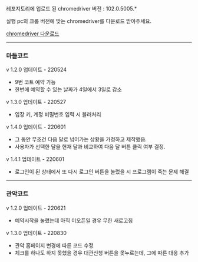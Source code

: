 레포지토리에 업로드 된 chromedriver 버전 : 102.0.5005.*

실행 pc의 크롬 버전에 맞는 chromedriver를 다운로드 받아주세요.

[chromedriver 다운로드](https://chromedriver.storage.googleapis.com/index.html)

<hr>

### 마들코트
v 1.2.0 업데이트 - 220524    
- 9번 코트 예약 가능
- 한번에 예약할 수 있는 날짜가 4일에서 3일로 감소

v 1.3.0 업데이트 - 220527    
- 입장 키, 계정 비밀번호 입력 시 블러처리

v 1.4.0 업데이트 - 220601    
- 그 동안 무조건 다음 달로 넘어가는 상황을 가정하고 제작했음.     
- 사용자가 선택한 달을 현재 달과 비교하여 다음 달 버튼 클릭 여부 결정.

v 1.4.1 업데이트 - 220601    
- 로그인이 된 상태에서 또 다시 로그인 버튼을 눌렀을 시 프로그램이 죽는 문제 해결

<hr>

### 관악코트
v 1.2.0 업데이트 - 220621
- 예약시작을 눌렀는데 아직 미오픈일 경우 무한 새로고침

v 1.3.0 업데이트 - 220830
- 관악 홈페이지 변경에 따른 코드 수정
- 체크를 하나도 하지 못했을 경우 대관신청 버튼을 못누르는데, 그에 따른 대응 추가
